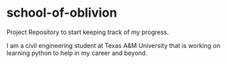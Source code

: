 # school-of-oblivion
Project Repository to start keeping track of my progress.

I am a civil engineering student at Texas A&M University that is working on learning python to help in my career and beyond.
